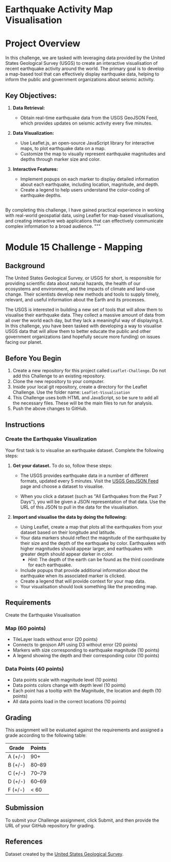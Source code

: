 # Earthquake Activity Map Visualisation

# Project Overview

In this challenge, we are tasked with leveraging data provided by the United States Geological Survey (USGS) to create an interactive visualisation of recent earthquake activity around the world. The primary goal is to develop a map-based tool that can effectively display earthquake data, helping to inform the public and government organizations about seismic activity.

## Key Objectives:
1. **Data Retrieval:**
   - Obtain real-time earthquake data from the USGS GeoJSON Feed, which provides updates on seismic activity every five minutes.

2. **Data Visualization:**
   - Use Leaflet.js, an open-source JavaScript library for interactive maps, to plot earthquake data on a map.
   - Customize the map to visually represent earthquake magnitudes and depths through marker size and color.

3. **Interactive Features:**
   - Implement popups on each marker to display detailed information about each earthquake, including location, magnitude, and depth.
   - Create a legend to help users understand the color-coding of earthquake depths.


## 


By completing this challenge, I have gained practical experience in working with real-world geospatial data, using Leaflet for map-based visualisations, and creating interactive web applications that can effectively communicate complex information to a broad audience.
"""


# Module 15 Challenge - Mapping

## Background

The United States Geological Survey, or USGS for short, is responsible for providing scientific data about natural hazards, the health of our ecosystems and environment, and the impacts of climate and land-use change. Their scientists develop new methods and tools to supply timely, relevant, and useful information about the Earth and its processes.

The USGS is interested in building a new set of tools that will allow them to visualise their earthquake data. They collect a massive amount of data from all over the world each day, but they lack a meaningful way of displaying it. In this challenge, you have been tasked with developing a way to visualise USGS data that will allow them to better educate the public and other government organizations (and hopefully secure more funding) on issues facing our planet.

## Before You Begin

1. Create a new repository for this project called `Leaflet-Challenge`. Do not add this Challenge to an existing repository.
2. Clone the new repository to your computer.
3. Inside your local git repository, create a directory for the Leaflet Challenge. Use the folder name: `Leaflet-Visualisation`
4. This Challenge uses both HTML and JavaScript, so be sure to add all the necessary files. These will be the main files to run for analysis.
5. Push the above changes to GitHub.

## Instructions
### Create the Earthquake Visualization

Your first task is to visualise an earthquake dataset. Complete the following steps:

1. **Get your dataset.** To do so, follow these steps:
    - The USGS provides earthquake data in a number of different formats, updated every 5 minutes. Visit the [USGS GeoJSON Feed](https://earthquake.usgs.gov/earthquakes/feed/v1.0/geojson.php) page and choose a dataset to visualise.

    - When you click a dataset (such as "All Earthquakes from the Past 7 Days"), you will be given a JSON representation of that data. Use the URL of this JSON to pull in the data for the visualisation.

2. **Import and visualise the data by doing the following:**
    - Using Leaflet, create a map that plots all the earthquakes from your dataset based on their longitude and latitude.
    - Your data markers should reflect the magnitude of the earthquake by their size and the depth of the earthquake by color. Earthquakes with higher magnitudes should appear larger, and earthquakes with greater depth should appear darker in color.
        - *Hint:* The depth of the earth can be found as the third coordinate for each earthquake.
    - Include popups that provide additional information about the earthquake when its associated marker is clicked.
    - Create a legend that will provide context for your map data.
    - Your visualisation should look something like the preceding map.

## Requirements

Create the Earthquake Visualisation

### Map (60 points)
- TileLayer loads without error (20 points)
- Connects to geojson API using D3 without error (20 points)
- Markers with size corresponding to earthquake magnitude (10 points)
- A legend showing the depth and their corresponding color (10 points)

### Data Points (40 points)
- Data points scale with magnitude level (10 points)
- Data points colors change with depth level (10 points)
- Each point has a tooltip with the Magnitude, the location and depth (10 points)
- All data points load in the correct locations (10 points)

## Grading

This assignment will be evaluated against the requirements and assigned a grade according to the following table:

| Grade | Points |
|-------|--------|
| A (+/-) | 90+ |
| B (+/-) | 80–89 |
| C (+/-) | 70–79 |
| D (+/-) | 60–69 |
| F (+/-) | < 60 |

## Submission

To submit your Challenge assignment, click Submit, and then provide the URL of your GitHub repository for grading.


## References

Dataset created by the [United States Geological Survey](https://example.com).

